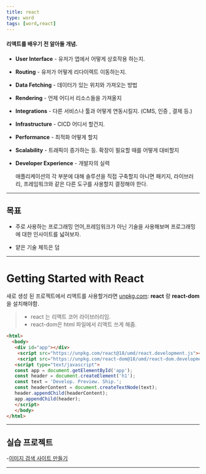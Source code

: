 ```yaml
---
title: react
type: word
tags: [word,react] 
---
```

#### 리액트를 배우기 전 알아둘 개념.

- **User Interface** - 유저가 앱에서 어떻게 상호작용 하는지.
- **Routing** - 유저가 어떻게 리다이렉트 이동하는지.
- **Data Fetching** - 데이터가 있는 위치와 가져오는 방법
- **Rendering** - 언제 어디서 리소스들을 가져올지
- **Integrations** - 다른 서비스나 툴과 어떻게 연동시킬지. (CMS, 인증 , 결제 등.) 
- **Infrastructure** - CICD 어디서 할건지.
- **Performance** - 최적화 어떻게 할지
- **Scalability** - 트래픽이 증가하는 등. 확장이 필요할 때를 어떻게 대비할지
- **Developer Experience** - 개발자의 실력

	애플리케이션의 각 부분에 대해 솔루션을 직접 구축할지 아니면 
	패키지, 라이브러리, 프레임워크와 같은 다른 도구를 사용할지 결정해야 한다.

---

## 목표

- 주로 사용하는 프로그래밍 언어,프레임워크가 아닌 기술을 사용해보며
프로그래밍에 대한 인사이트를 넓혀보자.

- 얕은 기술 체득은 덤

---


# Getting Started with React




새로 생성 된 프로젝트에서 리액트를 사용할거라면 [unpkg.com](https://unpkg.com/):
**react** 랑 **react-dom** 을 설치해야함.
>- react 는 리액트 코어 라이브러리임.
>- react-dom은 html 파일에서 리액트 쓰게 해줌.

```html
<html>
  <body>
   <div id="app"></div>
    <script src="https://unpkg.com/react@18/umd/react.development.js"></script>
    <script src="https://unpkg.com/react-dom@18/umd/react-dom.development.js"> </script>
   <script type="text/javascript">
   const app = document.getElementById('app');
   const header = document.createElement('h1');
   const text = 'Develop. Preview. Ship.';
   const headerContent = document.createTextNode(text);
   header.appendChild(headerContent);
   app.appendChild(header);
   </script>
   </body>
</html>
```

---


## 실습 프로젝트
-[이미지 검색 사이트 만들기](https://github.com/ruukr8080/React-Basic)

---